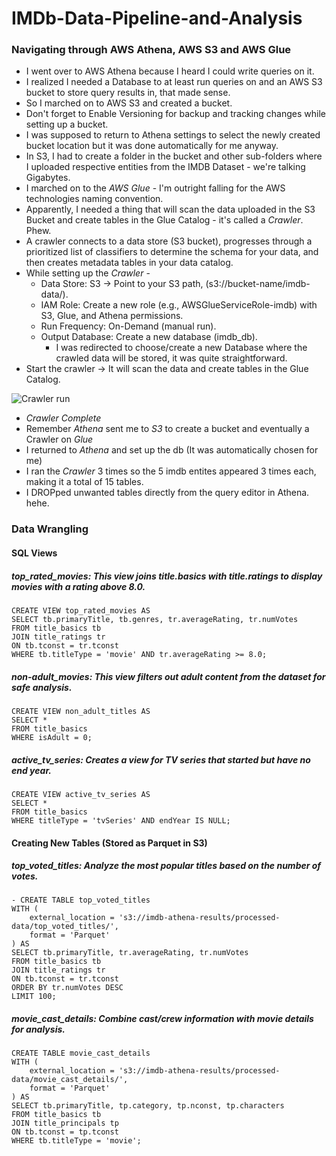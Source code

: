 # IMDb-Data-Pipeline-and-Analysis

 
### Navigating through AWS Athena, AWS S3 and AWS Glue
- I went over to AWS Athena because I heard I could write queries on it.
- I realized I needed a Database to at least run queries on and an AWS S3 bucket to store query results in, that made sense.
- So I marched on to AWS S3 and created a bucket. 
- Don't forget to Enable Versioning for backup and tracking changes while setting up a bucket.
- I was supposed to return to Athena settings to select the newly created bucket location but it was done automatically for me anyway.
- In S3, I had to create a folder in the bucket and other sub-folders where I uploaded respective entities from the IMDB Dataset - we're talking Gigabytes.
- I marched on to the *AWS Glue* - I'm outright falling for the AWS technologies naming convention.
- Apparently, I needed a thing that will scan the data uploaded in the S3 Bucket and create tables in the Glue Catalog - it's called a *Crawler*. Phew.
- A crawler connects to a data store (S3 bucket), progresses through a prioritized list of classifiers to determine the schema for your data, and then creates metadata tables in your data catalog.
- While setting up the *Crawler* -
    - Data Store: S3 → Point to your S3 path, (s3://bucket-name/imdb-data/).
    - IAM Role: Create a new role (e.g., AWSGlueServiceRole-imdb) with S3, Glue, and Athena permissions.
    - Run Frequency: On-Demand (manual run).
    - Output Database: Create a new database (imdb_db).
        - I was redirected to choose/create a new Database where the crawled data will be stored, it was quite straightforward.
- Start the crawler → It will scan the data and create tables in the Glue Catalog.

![Crawler run](https://github.com/user-attachments/assets/1c8e2627-a7d7-44e4-a15d-26c7213a5046)

- *Crawler Complete*
- Remember *Athena* sent me to *S3* to create a bucket and eventually a Crawler on *Glue*
- I returned to *Athena* and set up the db (It was automatically chosen for me)
- I ran the *Crawler* 3 times so the 5 imdb entites appeared 3 times each, making it a total of 15 tables.
- I DROPped unwanted tables directly from the query editor in Athena. hehe.

### Data Wrangling 
#### SQL Views 
##### top_rated_movies: This view joins _title.basics_ with _title.ratings_ to display movies with a rating above 8.0.
    CREATE VIEW top_rated_movies AS
    SELECT tb.primaryTitle, tb.genres, tr.averageRating, tr.numVotes
    FROM title_basics tb
    JOIN title_ratings tr
    ON tb.tconst = tr.tconst
    WHERE tb.titleType = 'movie' AND tr.averageRating >= 8.0;
##### non-adult_movies: This view filters out adult content from the dataset for safe analysis.
    CREATE VIEW non_adult_titles AS
    SELECT *
    FROM title_basics
    WHERE isAdult = 0;
##### active_tv_series: Creates a view for TV series that started but have no end year.
    CREATE VIEW active_tv_series AS
    SELECT *
    FROM title_basics
    WHERE titleType = 'tvSeries' AND endYear IS NULL;
    
#### Creating New Tables (Stored as Parquet in S3)
##### top_voted_titles: Analyze the most popular titles based on the number of votes.
    - CREATE TABLE top_voted_titles
    WITH (
        external_location = 's3://imdb-athena-results/processed-data/top_voted_titles/',
        format = 'Parquet'  
    ) AS
    SELECT tb.primaryTitle, tr.averageRating, tr.numVotes
    FROM title_basics tb
    JOIN title_ratings tr
    ON tb.tconst = tr.tconst
    ORDER BY tr.numVotes DESC
    LIMIT 100;
##### movie_cast_details: Combine cast/crew information with movie details for analysis.
    CREATE TABLE movie_cast_details
    WITH (
        external_location = 's3://imdb-athena-results/processed-data/movie_cast_details/',
        format = 'Parquet'
    ) AS
    SELECT tb.primaryTitle, tp.category, tp.nconst, tp.characters
    FROM title_basics tb
    JOIN title_principals tp
    ON tb.tconst = tp.tconst
    WHERE tb.titleType = 'movie';
